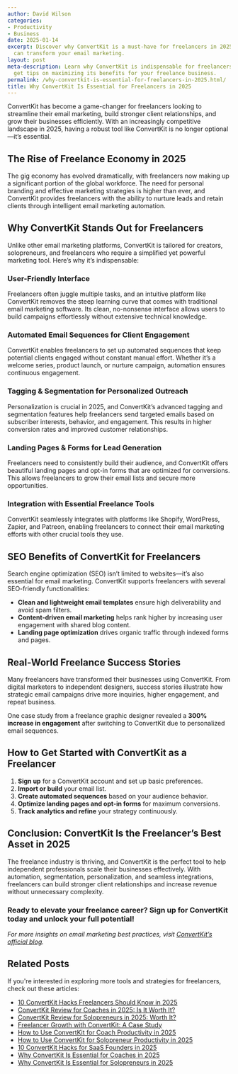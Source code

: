 ```yaml
---
author: David Wilson
categories:
- Productivity
- Business
date: 2025-01-14
excerpt: Discover why ConvertKit is a must-have for freelancers in 2025 and how it
  can transform your email marketing.
layout: post
meta-description: Learn why ConvertKit is indispensable for freelancers in 2025 and
  get tips on maximizing its benefits for your freelance business.
permalink: /why-convertkit-is-essential-for-freelancers-in-2025.html/
title: Why ConvertKit Is Essential for Freelancers in 2025
---
```


ConvertKit has become a game-changer for freelancers looking to streamline their email marketing, build stronger client relationships, and grow their businesses efficiently. With an increasingly competitive landscape in 2025, having a robust tool like ConvertKit is no longer optional—it’s essential.

## The Rise of Freelance Economy in 2025  
The gig economy has evolved dramatically, with freelancers now making up a significant portion of the global workforce. The need for personal branding and effective marketing strategies is higher than ever, and ConvertKit provides freelancers with the ability to nurture leads and retain clients through intelligent email marketing automation.

## Why ConvertKit Stands Out for Freelancers  
Unlike other email marketing platforms, ConvertKit is tailored for creators, solopreneurs, and freelancers who require a simplified yet powerful marketing tool. Here’s why it’s indispensable:

### **User-Friendly Interface**  
Freelancers often juggle multiple tasks, and an intuitive platform like ConvertKit removes the steep learning curve that comes with traditional email marketing software. Its clean, no-nonsense interface allows users to build campaigns effortlessly without extensive technical knowledge.

### **Automated Email Sequences for Client Engagement**  
ConvertKit enables freelancers to set up automated sequences that keep potential clients engaged without constant manual effort. Whether it’s a welcome series, product launch, or nurture campaign, automation ensures continuous engagement.

### **Tagging & Segmentation for Personalized Outreach**  
Personalization is crucial in 2025, and ConvertKit’s advanced tagging and segmentation features help freelancers send targeted emails based on subscriber interests, behavior, and engagement. This results in higher conversion rates and improved customer relationships.

### **Landing Pages & Forms for Lead Generation**  
Freelancers need to consistently build their audience, and ConvertKit offers beautiful landing pages and opt-in forms that are optimized for conversions. This allows freelancers to grow their email lists and secure more opportunities.

### **Integration with Essential Freelance Tools**  
ConvertKit seamlessly integrates with platforms like Shopify, WordPress, Zapier, and Patreon, enabling freelancers to connect their email marketing efforts with other crucial tools they use.

## SEO Benefits of ConvertKit for Freelancers  
Search engine optimization (SEO) isn’t limited to websites—it’s also essential for email marketing. ConvertKit supports freelancers with several SEO-friendly functionalities:

- **Clean and lightweight email templates** ensure high deliverability and avoid spam filters.  
- **Content-driven email marketing** helps rank higher by increasing user engagement with shared blog content.  
- **Landing page optimization** drives organic traffic through indexed forms and pages.  

## Real-World Freelance Success Stories  
Many freelancers have transformed their businesses using ConvertKit. From digital marketers to independent designers, success stories illustrate how strategic email campaigns drive more inquiries, higher engagement, and repeat business.

One case study from a freelance graphic designer revealed a **300% increase in engagement** after switching to ConvertKit due to personalized email sequences.

## How to Get Started with ConvertKit as a Freelancer  
1. **Sign up** for a ConvertKit account and set up basic preferences.  
2. **Import or build** your email list.  
3. **Create automated sequences** based on your audience behavior.  
4. **Optimize landing pages and opt-in forms** for maximum conversions.  
5. **Track analytics and refine** your strategy continuously.  

## Conclusion: ConvertKit Is the Freelancer’s Best Asset in 2025  
The freelance industry is thriving, and ConvertKit is the perfect tool to help independent professionals scale their businesses effectively. With automation, segmentation, personalization, and seamless integrations, freelancers can build stronger client relationships and increase revenue without unnecessary complexity.

### **Ready to elevate your freelance career? Sign up for ConvertKit today and unlock your full potential!**  

_For more insights on email marketing best practices, visit [ConvertKit’s official blog](https://convertkit.com/blog)._

## Related Posts
If you're interested in exploring more tools and strategies for freelancers, check out these articles:
- [10 ConvertKit Hacks Freelancers Should Know in 2025](/10-convertkit-hacks-freelancers-should-know-in-2025.html/)
- [ConvertKit Review for Coaches in 2025: Is It Worth It?](/convertkit-review-for-coaches-in-2025-is-it-worth-it.html/)
- [ConvertKit Review for Solopreneurs in 2025: Worth It?](/convertkit-review-for-solopreneurs-in-2025-worth-it.html/)
- [Freelancer Growth with ConvertKit: A Case Study](/freelancer-growth-with-convertkit-a-case-study.html/)
- [How to Use ConvertKit for Coach Productivity in 2025](/how-to-use-convertkit-for-coach-productivity-in-2025.html/)
- [How to Use ConvertKit for Solopreneur Productivity in 2025](/how-to-use-convertkit-for-solopreneur-productivity-in-2025.html/)
- [10 ConvertKit Hacks for SaaS Founders in 2025](/10-convertkit-hacks-for-saas-founders-in-2025.html/)
- [Why ConvertKit Is Essential for Coaches in 2025](/why-convertkit-is-essential-for-coaches-in-2025.html/)
- [Why ConvertKit Is Essential for Solopreneurs in 2025](/why-convertkit-is-essential-for-solopreneurs-in-2025.html/)
